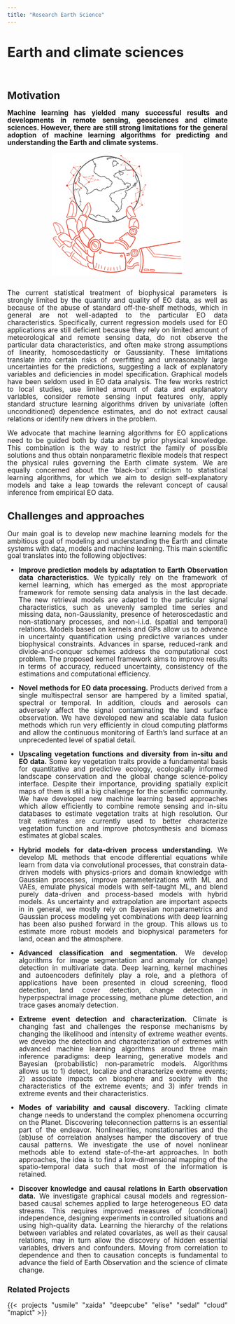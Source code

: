 ```yaml
---
title: "Research Earth Science"
---
```


<div class="content-container" style="font-size: 1.1em; text-align: justify; line-height: 1.1;">

# Earth and climate sciences

<br/>

## Motivation

**Machine learning has yielded many successful results and developments in remote sensing, geosciences and climate sciences. However, there are still strong limitations for the general adoption of machine learning algorithms for predicting and understanding the Earth and climate systems.**

<div class="image_e">
<img class="image_e" src="/images/research/AI_earth_pic.webp" style="width:300px; display: block; margin: auto"/>
</div>
<br/>

The current statistical treatment of biophysical parameters is strongly limited by the quantity and quality of EO data, as well as because of the abuse of standard off-the-shelf methods, which in general are not well-adapted to the particular EO data characteristics. Specifically, current regression models used for EO applications are still deficient because they rely on limited amount of meteorological and remote sensing data, do not observe the particular data characteristics, and often make strong assumptions of linearity, homoscedasticity or Gaussianity. These limitations translate into certain risks of overfitting and unreasonably large uncertainties for the predictions, suggesting a lack of explanatory variables and deficiencies in model specification. Graphical models have been seldom used in EO data analysis. The few works restrict to local studies, use limited amount of data and explanatory variables, consider remote sensing input features only, apply standard structure learning algorithms driven by univariate (often unconditioned) dependence estimates, and do not extract causal relations or identify new drivers in the problem.

We advocate that machine learning algorithms for EO applications need to be guided both by data and by prior physical knowledge. This combination is the way to restrict the family of possible solutions and thus obtain nonparametric flexible models that respect the physical rules governing the Earth climate system. We are equally concerned about the ‘black-box' criticism to statistical learning algorithms, for which we aim to design self-explanatory models and take a leap towards the relevant concept of causal inference from empirical EO data.

## Challenges and approaches

Our main goal is to develop new machine learning models for the ambitious goal of modeling and understanding the Earth and climate systems with data, models and machine learning. This main scientific goal translates into the following objectives:

- **Improve prediction models by adaptation to Earth Observation data characteristics.** We typically rely on the framework of kernel learning, which has emerged as the most appropriate framework for remote sensing data analysis in the last decade. The new retrieval models are adapted to the particular signal characteristics, such as unevenly sampled time series and missing data, non-Gaussianity, presence of heteroscedastic and non-stationary processes, and non-i.i.d. (spatial and temporal) relations. Models based on kernels and GPs allow us to advance in uncertainty quantification using predictive variances under biophysical constraints. Advances in sparse, reduced-rank and divide-and-conquer schemes address the computational cost problem. The proposed kernel  framework aims to improve results in terms of accuracy, reduced uncertainty, consistency of the estimations and computational efficiency.

- **Novel methods for EO data processing.** Products derived from a single multispectral sensor are hampered by a limited spatial, spectral or temporal. In addition, clouds and aerosols can adversely affect the signal contaminating the land surface observation. We have developed new and scalable data fusion methods which run very efficiently in cloud computing platforms and allow the continuous monitoring of Earth’s land surface at an unprecedented level of spatial detail.

- **Upscaling vegetation functions and diversity from in-situ and EO data.** Some key vegetation traits provide a fundamental basis for quantitative and predictive ecology, ecologically informed landscape conservation and the global change science-policy interface. Despite their importance, providing spatially explicit maps of them is still a big challenge for the scientific community. We have developed new machine learning based approaches which allow efficiently to combine remote sensing and in-situ databases to estimate vegetation traits at high resolution. Our trait estimates are currently used to better characterize vegetation function and improve photosynthesis and biomass estimates at global scales.

- **Hybrid models for data-driven process understanding.** We develop ML methods that encode differential equations while learn from data via convolutional processes, that constrain data-driven models with physics-priors and domain knowledge with Gaussian processes, improve parameterizations with ML and VAEs, emulate physical models with self-taught ML, and blend purely data-driven and process-based models with hybrid models. As uncertainty and extrapolation are important aspects in in general, we mostly rely on Bayesian nonparametrics and Gaussian process modeling yet combinations with deep learning has been also pushed forward in the group. This allows us to estimate more robust models and biophysical parameters for land, ocean and the atmosphere.

- **Advanced classification and segmentation.** We develop algorithms for image segmentation and anomaly (or change) detection in multivariate data. Deep learning, kernel machines and autoencoders definitely play a role, and a plethora of applications have been presented in cloud screening, flood detection, land cover detection, change detection in hyperpspectral image processing, methane plume detection, and trace gases anomaly detection.

- **Extreme event detection and characterization.** Climate is changing fast and challenges the response mechanisms by changing the likelihood and intensity of extreme weather events. we develop the detection and characterization of extremes with advanced machine learning algorithms around three main inference paradigms: deep learning, generative models and Bayesian (probabilistic) non-parametric models. Algorithms allows us to 1) detect, localize and characterize extreme events; 2) associate impacts on biosphere and society with the characteristics of the extreme events; and 3) infer trends in extreme events and their characteristics.

- **Modes of variability and causal discovery.** Tackling climate change needs to understand the complex phenomena occurring on the Planet. Discovering  teleconnection patterns is an essential part of the endeavor. Nonlinearities, nonstationarities and the (ab)use of correlation analyses hamper the discovery of true causal patterns. We investigate the use of novel nonlinear methods able to extend state-of-the-art approaches. In both approaches, the idea is to find a low-dimensional mapping of the spatio-temporal data such that most of the information is retained.

- **Discover knowledge and causal relations in Earth observation data.** We investigate graphical causal models and regression-based causal schemes applied to large heterogeneous EO data streams. This requires improved measures of (conditional) independence, designing experiments in controlled situations and using high-quality data. Learning the hierarchy of the relations between variables and related covariates, as well as their causal relations, may in turn allow the discovery of hidden essential variables, drivers and confounders. Moving from correlation to dependence and then to causation concepts is fundamental to advance the field of Earth Observation and the science of climate change.

### Related Projects 

{{< projects "usmile" "xaida" "deepcube" "elise" "sedal" "cloud" "mapict" >}}


<style>
@media (max-width: 767px) {
  .image_e {
    max-width: 100%;
    height: auto;
    overflow-x: auto;
  }
}

</style>
</div>